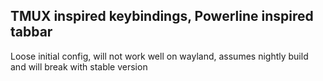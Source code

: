 ## TMUX inspired keybindings, Powerline inspired tabbar
Loose initial config, will not work well on wayland, assumes nightly build and will break with stable version




